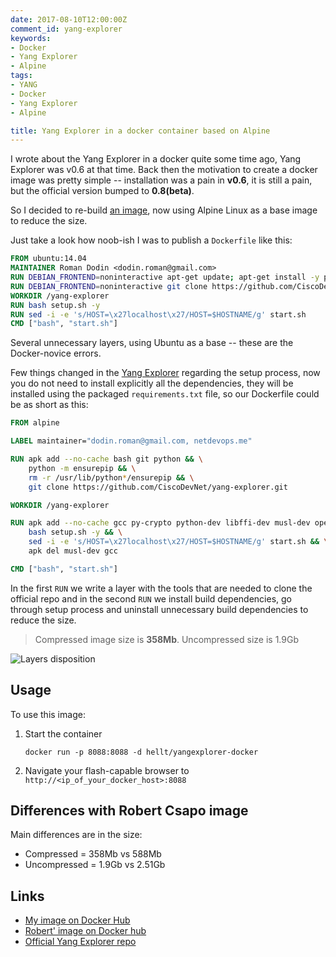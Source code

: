 ```yaml
---
date: 2017-08-10T12:00:00Z
comment_id: yang-explorer
keywords:
- Docker
- Yang Explorer
- Alpine
tags:
- YANG
- Docker
- Yang Explorer
- Alpine

title: Yang Explorer in a docker container based on Alpine
---
```


I wrote about the Yang Explorer in a docker quite some time ago, Yang Explorer was v0.6 at that time. Back then the motivation to create a docker image was pretty simple -- installation was a pain in **v0.6**, it is still a pain, but the official version bumped to **0.8(beta)**.

So I decided to re-build [an image](https://hub.docker.com/r/hellt/yangexplorer-docker/), now using Alpine Linux as a base image to reduce the size.

<!--more-->

Just take a look how noob-ish I was to publish a `Dockerfile` like this:
```Dockerfile
FROM ubuntu:14.04
MAINTAINER Roman Dodin <dodin.roman@gmail.com>
RUN DEBIAN_FRONTEND=noninteractive apt-get update; apt-get install -y python2.7 python-pip python-virtualenv git graphviz libxml2-dev libxslt1-dev python-dev zlib1g-dev
RUN DEBIAN_FRONTEND=noninteractive git clone https://github.com/CiscoDevNet/yang-explorer.git
WORKDIR /yang-explorer
RUN bash setup.sh -y
RUN sed -i -e 's/HOST=\x27localhost\x27/HOST=$HOSTNAME/g' start.sh
CMD ["bash", "start.sh"]
```

Several unnecessary layers, using Ubuntu as a base -- these are the Docker-novice errors. 

Few things changed in the [Yang Explorer](https://github.com/CiscoDevNet/yang-explorer) regarding the setup process, now you do not need to install explicitly all the dependencies, they will be installed using the packaged `requirements.txt` file, so our Dockerfile could be as short as this:

```Dockerfile
FROM alpine

LABEL maintainer="dodin.roman@gmail.com, netdevops.me"

RUN apk add --no-cache bash git python && \
    python -m ensurepip && \
    rm -r /usr/lib/python*/ensurepip && \
    git clone https://github.com/CiscoDevNet/yang-explorer.git

WORKDIR /yang-explorer

RUN apk add --no-cache gcc py-crypto python-dev libffi-dev musl-dev openssl-dev libxml2-dev libxslt-dev && \
    bash setup.sh -y && \
    sed -i -e 's/HOST=\x27localhost\x27/HOST=$HOSTNAME/g' start.sh && \
    apk del musl-dev gcc

CMD ["bash", "start.sh"]
```

In the first `RUN` we write a layer with the tools that are needed to clone the official repo and in the second `RUN` we install build dependencies, go through setup process and uninstall unnecessary build dependencies to reduce the size.

> Compressed image size is **358Mb**. Uncompressed size is 1.9Gb

![Layers disposition](https://lh3.googleusercontent.com/pIf91DS4P8xb3FFuqVxWIjH3VLS3xS6DXp3UXAK3uJCveF9olt-ICnRj6peqqDnIY2k_WH5JEcl6Zc4LdoA476baHWDAywZ2NiSMG8WfQDd1leycyhdqA38s2hjyeN16bX9VGuXfdlc=w676-h397-no)

## Usage
To use this image:

1. Start the container

    ```shell
    docker run -p 8088:8088 -d hellt/yangexplorer-docker
    ```
2. Navigate your flash-capable browser to `http://<ip_of_your_docker_host>:8088`

## Differences with Robert Csapo image
Main differences are in the size: 

* Compressed = 358Mb vs 588Mb
* Uncompressed = 1.9Gb vs 2.51Gb

## Links

* [My image on Docker Hub](https://hub.docker.com/r/hellt/yangexplorer-docker/)
* [Robert' image on Docker hub](https://hub.docker.com/r/robertcsapo/yang-explorer/)
* [Official Yang Explorer repo](https://github.com/CiscoDevNet/yang-explorer)

